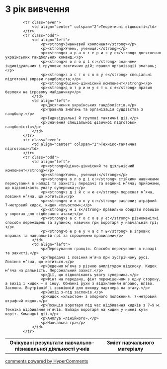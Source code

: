 <div id="hypercomments_widget" class="js-hypercomments-widget invisible"></div>

3 рік вивчення
=============================

<table>
  <body>
    <tr>
<td align="center" width="60%"><strong>Очікувані результати навчально-пізнавальної діяльності учнів</strong></td>
<td align="center" width="40%"><strong>Зміст навчального матеріалу</strong></td>
    </tr>

            <tr class="even">
                <td align="center" colspan="2">Теоретичні відомості</td>
            </tr>
            <tr class="odd">
                <td align="left">
                    <p><strong>Знаннєвий компонент</strong></p>
                    <p><strong>Учень, учениця:</strong></p>
                    <p><strong>х а р а к т е р и з у є</strong> досягнення українських гандбольних команд;</p>
                    <p><strong>в о л о д і є:</strong> знаннями індивідуальних і групових тактичних дій; правил організації змагань;</p>
                    <p><strong>з а с т о с о в у є</strong> спеціальні підготовчі вправи гандболіста;</p>
                    <p><strong>Оцінно-ціннісний компонент</strong></p>
                    <p><strong>д о т р и м у є т ь с я</strong> правил безпеки на ігровому майданчику</p>
                </td>
                <td align="left">
                    <p>Досягнення українських гандболістів.</p>
                    <p>Правила змагань та організація суддівства з гандболу.</p>
                    <p>Індивідуальні й групові тактичні дії.</p>
                    <p>Значення спеціальної фізичної підготовки гандболістів</p>
                </td>
            </tr>
            <tr class="even">
                <td align="center" colspan="2">Техніко-тактична підготовка</td>
            </tr>
            <tr class="odd">
                <td align="left">
                    <p><strong>Оцінно-ціннісний та діяльнісний компонент</strong></p>
                    <p><strong>Учень, учениця:</strong></p>
                    <p><strong>в о л о д і є:</strong> стійкими навичками пересування в нападі та захисті; передачі та веденні м’яча; прийомами, що відволікають увагу суперника;</p>
                    <p><strong>з д і й с н ю є</strong> перехват м’яча, ловіння м’яча, що котиться;</p>
                    <p><strong>в и к о н у є:</strong> заслони; штрафний 7-метровий кидок, кидок «хльостом»;</p>
                    <p><strong>у м і є</strong> правильно обирати позицію у воротах для відбивання атаки;</p>
                    <p><strong>з а с т о с о в у є:</strong> різноманітні способи переміщень та зупинок; навички гри воротаря у навчальній грі;</p>
                    <p><strong>б е р е у ч а с т ь</strong> в ігрових вправах та навчальній грі за спрощеними правилами</p>
                </td>
                <td align="left">
                    <p>Пересування гравців. Способи пересування в нападі та захисті.</p>
                    <p>Передача і ловіння м’яча при зустрічному русі. Ловіння м’яча, що котиться.</p>
                    <p>Ведення м’яча з різною амплітудою відскоку. Кидок м’яча на дальність. Персональний захист.</p>
                    <p>Дії, що відволікають увагу суперника.</p>
                    <p>Фінт на передачу, фінт переміщенням в одну сторону, а вихід і кидок — в іншу. Обманні рухи з відхиленням вправо, вліво. Заслони. Внутрішній і зовнішній для виходу партнера на атаку.</p>
                    <p>Вихід з-під заслонів.</p>
                    <p>Кидок «хльостом» з опорного положення. 7-метровий штрафний кидок.</p>
                    <p>Позиція воротаря під час відбивання кидків з 7–9 м. Техніка відбивання м’ячів. Випади воротаря на кидки у нижні кути воріт. Командні дії.</p>
                    <p>Амплуа «лінійного».</p>
                    <p>Навчальна гра</p>
                </td>
            </tr>
  </body>
</table>

<div class="js-hypercomments-container">
    <a href="http://hypercomments.com" class="hc-link" title="comments widget">comments powered by HyperComments</a>
</div>